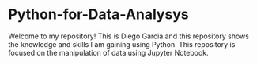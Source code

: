 # Python-for-Data-Analysys
Welcome to my repository! This is Diego Garcia and this repository shows the knowledge and skills I am gaining using Python. This repository is focused on the manipulation of data using Jupyter Notebook.
